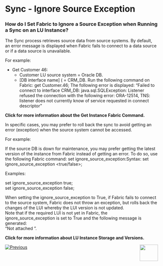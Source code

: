 # Sync - Ignore Source Exception

### How do I Set Fabric to Ignore a Source Exception when Running a Sync on an LU Instance?

The Sync process retrieves source data from source systems. By default, an error message is displayed when Fabric fails to connect to a data source or if a data source is unavailable.

For example:

* 	Get Customer 46:
    * 	Customer LU source system = Oracle DB.
    * 	[DB interface name] ( = CRM_DB.
Run the following command on Fabric:  get Customer.46;
The following error is displayed:
“Failed to connect to interface CRM_DB: java.sql.SQLException: 
Listener refused the connection with the following error: 
ORA-12514, TNS: listener does not currently know of service requested in connect descriptor”

**Click for more information about the Get Instance Fabric Command.**

In specific cases, you may prefer to roll back the sync to avoid getting an error (exception) when the source system cannot be accessed.
 
For example:

If the source DB is down for maintenance, you may prefer getting the latest version of the instance from Fabric instead of getting an error. 
To do so, use the following Fabric command: set ignore_source_exception:Syntax:
set ignore_source_exception <true/false>;

Examples:

  set ignore_source_exception true;\
  set ignore_source_exception false;

When setting the ignore_source_exception to True, if Fabric fails to connect to the source system, Fabric does not throw an exception, but rolls back the changes of the LUI whereby the LUI version is not updated.\
Note that if the required LUI is not yet in Fabric, the ignore_source_exception is set to True and the following message is generated:\
“Not attached <LU Name>”.

**Click for more information about LU Instance Storage and Versions.**
 

[![Previous](https://k2vacademy.s3.amazonaws.com/General/Previous.png)](https://github.com/k2view-academy/K2View-Academy/wiki/Sync-Modes)[<img align="right" width="60" height="54" src="https://k2vacademy.s3.amazonaws.com/General/Next.png">](https://github.com/k2view-academy/K2View-Academy/wiki/Sync-Methods)
